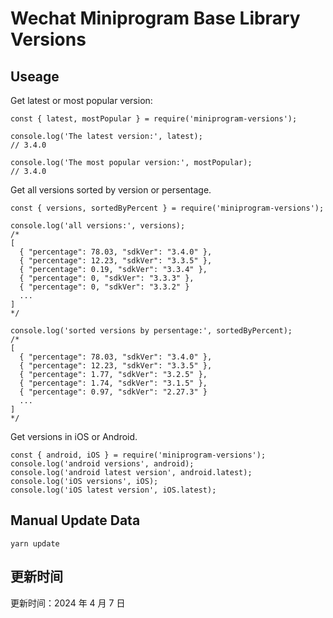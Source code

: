 
# Wechat Miniprogram Base Library Versions

## Useage

Get latest or most popular version:

```;
const { latest, mostPopular } = require('miniprogram-versions');

console.log('The latest version:', latest);
// 3.4.0

console.log('The most popular version:', mostPopular);
// 3.4.0

```

Get all versions sorted by version or persentage.

```
const { versions, sortedByPercent } = require('miniprogram-versions');

console.log('all versions:', versions);
/*
[
  { "percentage": 78.03, "sdkVer": "3.4.0" },
  { "percentage": 12.23, "sdkVer": "3.3.5" },
  { "percentage": 0.19, "sdkVer": "3.3.4" },
  { "percentage": 0, "sdkVer": "3.3.3" },
  { "percentage": 0, "sdkVer": "3.3.2" }
  ...
]
*/

console.log('sorted versions by persentage:', sortedByPercent);
/*
[
  { "percentage": 78.03, "sdkVer": "3.4.0" },
  { "percentage": 12.23, "sdkVer": "3.3.5" },
  { "percentage": 1.77, "sdkVer": "3.2.5" },
  { "percentage": 1.74, "sdkVer": "3.1.5" },
  { "percentage": 0.97, "sdkVer": "2.27.3" }
  ...
]
*/
```

Get versions in iOS or Android.

```
const { android, iOS } = require('miniprogram-versions');
console.log('android versions', android);
console.log('android latest version', android.latest);
console.log('iOS versions', iOS);
console.log('iOS latest version', iOS.latest);
```

## Manual Update Data

```
yarn update
```

## 更新时间

更新时间：2024 年 4 月 7 日
